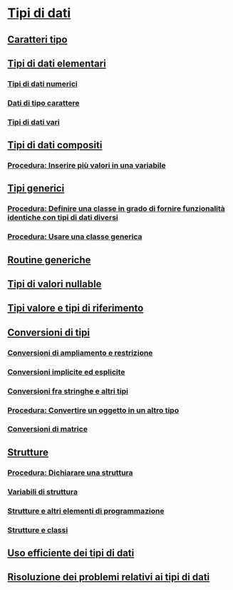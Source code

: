 # [Tipi di dati](index.md)
## [Caratteri tipo](type-characters.md)
## [Tipi di dati elementari](elementary-data-types.md)
### [Tipi di dati numerici](numeric-data-types.md)
### [Dati di tipo carattere](character-data-types.md)
### [Tipi di dati vari](miscellaneous-data-types.md)
## [Tipi di dati compositi](composite-data-types.md)
### [Procedura: Inserire più valori in una variabile](how-to-hold-more-than-one-value-in-a-variable.md)
## [Tipi generici](generic-types.md)
### [Procedura: Definire una classe in grado di fornire funzionalità identiche con tipi di dati diversi](how-to-define-a-class-that-can-provide-identical-functionality.md)
### [Procedura: Usare una classe generica](how-to-use-a-generic-class.md)
## [Routine generiche](generic-procedures.md)
## [Tipi di valori nullable](nullable-value-types.md)
## [Tipi valore e tipi di riferimento](value-types-and-reference-types.md)
## [Conversioni di tipi](type-conversions.md)
### [Conversioni di ampliamento e restrizione](widening-and-narrowing-conversions.md)
### [Conversioni implicite ed esplicite](implicit-and-explicit-conversions.md)
### [Conversioni fra stringhe e altri tipi](conversions-between-strings-and-other-types.md)
### [Procedura: Convertire un oggetto in un altro tipo](how-to-convert-an-object-to-another-type.md)
### [Conversioni di matrice](array-conversions.md)
## [Strutture](structures.md)
### [Procedura: Dichiarare una struttura](how-to-declare-a-structure.md)
### [Variabili di struttura](structure-variables.md)
### [Strutture e altri elementi di programmazione](structures-and-other-programming-elements.md)
### [Strutture e classi](structures-and-classes.md)
## [Uso efficiente dei tipi di dati](efficient-use-of-data-types.md)
## [Risoluzione dei problemi relativi ai tipi di dati](troubleshooting-data-types.md)